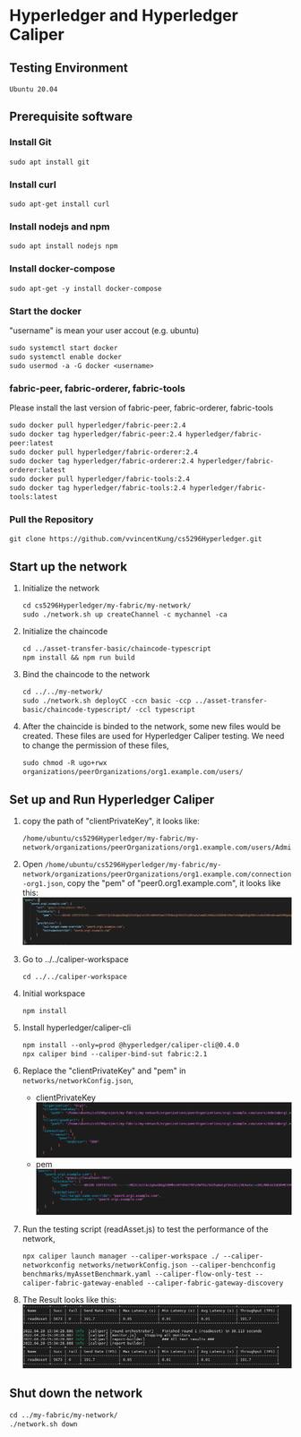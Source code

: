 # Hyperledger and Hyperledger Caliper

## Testing Environment
    Ubuntu 20.04

## Prerequisite software

### Install Git
    sudo apt install git

### Install curl
    sudo apt-get install curl

### Install nodejs and npm
    sudo apt install nodejs npm

### Install docker-compose
    sudo apt-get -y install docker-compose

### Start the docker
"username" is mean your user accout (e.g. ubuntu)  
```
sudo systemctl start docker
sudo systemctl enable docker
sudo usermod -a -G docker <username>
```

### fabric-peer, fabric-orderer, fabric-tools
Please install the last version of fabric-peer, fabric-orderer, fabric-tools  
```
sudo docker pull hyperledger/fabric-peer:2.4
sudo docker tag hyperledger/fabric-peer:2.4 hyperledger/fabric-peer:latest
sudo docker pull hyperledger/fabric-orderer:2.4
sudo docker tag hyperledger/fabric-orderer:2.4 hyperledger/fabric-orderer:latest
sudo docker pull hyperledger/fabric-tools:2.4
sudo docker tag hyperledger/fabric-tools:2.4 hyperledger/fabric-tools:latest
```

### Pull the Repository
    git clone https://github.com/vvincentKung/cs5296Hyperledger.git

## Start up the network

1. Initialize the network
    ```
    cd cs5296Hyperledger/my-fabric/my-network/
    sudo ./network.sh up createChannel -c mychannel -ca
    ```

2. Initialize the chaincode
    ```
    cd ../asset-transfer-basic/chaincode-typescript
    npm install && npm run build
    ```

3. Bind the chaincode to the network
    ```
    cd ../../my-network/
    sudo ./network.sh deployCC -ccn basic -ccp ../asset-transfer-basic/chaincode-typescript/ -ccl typescript
    ```

4. After the chaincide is binded to the network, some new files would be created. These files are used for Hyperledger Caliper testing. We need to  change the permission of these files,
    ```
    sudo chmod -R ugo+rwx organizations/peerOrganizations/org1.example.com/users/
    ```

## Set up and Run Hyperledger Caliper

1. copy the path of "clientPrivateKey", it looks like:
    ```
    /home/ubuntu/cs5296Hyperledger/my-fabric/my-network/organizations/peerOrganizations/org1.example.com/users/Admin@org1.example.com/msp/keystore/1b36cb0a419b4d0ad7e8ba35c613cbe76cc9336d32dc4d15cac6c35dce6076bc_sk
    ```

2. Open `/home/ubuntu/cs5296Hyperledger/my-fabric/my-network/organizations/peerOrganizations/org1.example.com/connection-org1.json`, copy the "pem" of "peer0.org1.example.com", it looks like this:  
    ![pem-in-connection-org1](./image/pem-in-connection-org1.png)

3. Go to ../../caliper-workspace

    ```
    cd ../../caliper-workspace
    ```

4. Initial workspace
    ```
    npm install
    ```

5. Install hyperledger/caliper-cli
    ```
    npm install --only=prod @hyperledger/caliper-cli@0.4.0
    npx caliper bind --caliper-bind-sut fabric:2.1
    ```

6. Replace the "clientPrivateKey" and "pem" in `networks/networkConfig.json`,  
    * clientPrivateKey  
    ![clientPrivateKey](./image/clientPrivateKey.png)
    * pem  
    ![pem](./image/pem.png)

7. Run the testing script (readAsset.js) to test the performance of the network,

    ```
    npx caliper launch manager --caliper-workspace ./ --caliper-networkconfig networks/networkConfig.json --caliper-benchconfig benchmarks/myAssetBenchmark.yaml --caliper-flow-only-test --caliper-fabric-gateway-enabled --caliper-fabric-gateway-discovery
    ```

8. The Result looks like this:  
    ![Testing Result](./image/testing-result.png)

## Shut down the network
    cd ../my-fabric/my-network/
    ./network.sh down
